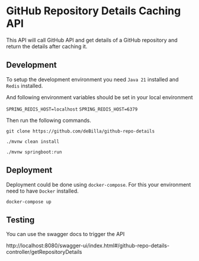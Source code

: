 # GitHub Repository Details Caching API

This API will call GitHub API and get details of a GitHub repository and return the details after caching it.

## Development

To setup the development environment you need `Java 21` installed and `Redis` installed.

And following environment variables should be set in your local environment

`SPRING_REDIS_HOST=localhost`
`SPRING_REDIS_HOST=6379`

Then run the following commands.

`git clone https://github.com/deBilla/github-repo-details`

`./mvnw clean install`

`./mvnw springboot:run`

## Deployment

Deployment could be done using `docker-compose`. For this your environment need to have `Docker` installed.

`docker-compose up`

## Testing

You can use the swagger docs to trigger the API

http://localhost:8080/swagger-ui/index.html#/github-repo-details-controller/getRepositoryDetails